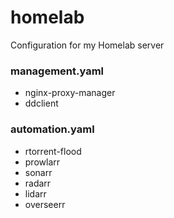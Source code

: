 # homelab
Configuration for my Homelab server

### management.yaml

- nginx-proxy-manager
- ddclient

### automation.yaml
- rtorrent-flood
- prowlarr
- sonarr
- radarr
- lidarr
- overseerr
